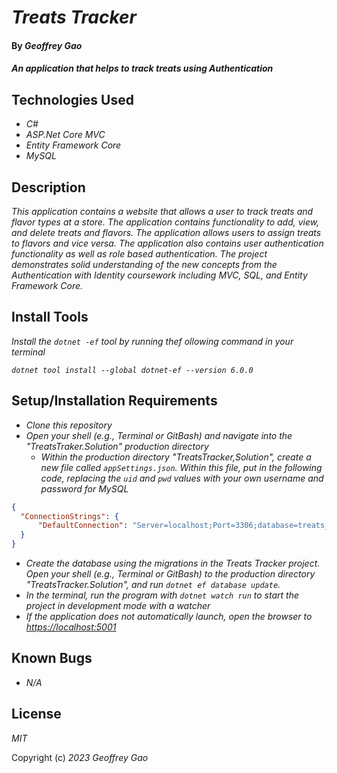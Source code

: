 # _Treats Tracker_

#### By _Geoffrey Gao_

#### _An application that helps to track treats using Authentication_

## Technologies Used

* _C#_
* _ASP.Net Core MVC_
* _Entity Framework Core_
* _MySQL_

## Description

_This application contains a website that allows a user to track treats and flavor types at a store. The application contains functionality to add, view, and delete treats and flavors. The application allows users to assign treats to flavors and vice versa. The application also contains user authentication functionality as well as role based authentication. The project demonstrates solid understanding of the new concepts from the Authentication with Identity coursework including MVC, SQL, and Entity Framework Core._

## Install Tools

_Install the `dotnet -ef` tool by running thef ollowing command in your terminal_

_`dotnet tool install --global dotnet-ef --version 6.0.0`_

## Setup/Installation Requirements

* _Clone this repository_
* _Open your shell (e.g., Terminal or GitBash) and navigate into the "TreatsTraker.Solution" production directory_
  - _Within the production directory "TreatsTracker,Solution", create a new file called `appSettings.json`. Within this file, put in the following code, replacing the `uid` and `pwd` values with your own username and password for MySQL_
```JSON
{
  "ConnectionStrings": {
      "DefaultConnection": "Server=localhost;Port=3306;database=treats_tracker;uid=root;pwd=[PASSWORD];"
  }
}
```
* _Create the database using the migrations in the Treats Tracker project. Open your shell (e.g., Terminal or GitBash) to the production directory "TreatsTracker.Solution", and run `dotnet ef database update`._ 
* _In the terminal, run the program with `dotnet watch run` to start the project in development mode with a watcher_
* _If the application does not automatically launch, open the browser to [https://localhost:5001](https://localhost:5001)_

## Known Bugs

* _N/A_

## License

_MIT_

Copyright (c) _2023_ _Geoffrey Gao_